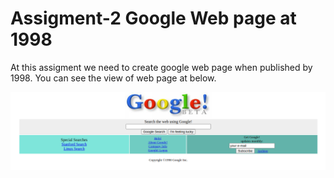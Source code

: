 # Assigment-2 Google Web page at 1998

At this assigment we need to create google web page when published by 1998.
You can see the view of web page at below.

![google-image](./img/googlehomepage.png)